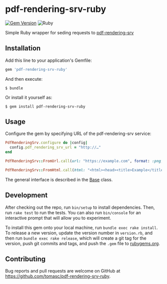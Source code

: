 # pdf-rendering-srv-ruby

[![Gem Version](https://badge.fury.io/rb/pdf-rendering-srv-ruby.svg)](https://rubygems.org/gems/pdf-rendering-srv-ruby)
![Ruby](https://github.com/tomasc/pdf-rendering-srv-ruby/workflows/Ruby/badge.svg)

Simple Ruby wrapper for seding requests to [pdf-rendering-srv](https://github.com/restorecommerce/pdf-rendering-srv)

## Installation

Add this line to your application's Gemfile:

```ruby
gem 'pdf-rendering-srv-ruby'
```

And then execute:

    $ bundle

Or install it yourself as:

    $ gem install pdf-rendering-srv-ruby

## Usage

Configure the gem by specifying URL of the pdf-rendering-srv service:

```ruby
PdfRenderingSrv.configure do |config|
  config.pdf_rendering_srv_url = "http://…"
end
```

```ruby
PdfRenderingSrv::FromUrl.call(url: "https://example.com", format: :png, viewport: { width: 800 })
```

```ruby
PdfRenderingSrv::FromHtml.call(html: "<html><head><title>Example</title></head><body>", format: :pdf, pdf: { format: "A4" })
```

The general interface is described in the [Base](/pdf-rendering-srv/base.rb) class.

## Development

After checking out the repo, run `bin/setup` to install dependencies. Then, run `rake test` to run the tests. You can also run `bin/console` for an interactive prompt that will allow you to experiment.

To install this gem onto your local machine, run `bundle exec rake install`. To release a new version, update the version number in `version.rb`, and then run `bundle exec rake release`, which will create a git tag for the version, push git commits and tags, and push the `.gem` file to [rubygems.org](https://rubygems.org).

## Contributing

Bug reports and pull requests are welcome on GitHub at https://github.com/tomasc/pdf-rendering-srv-ruby.
